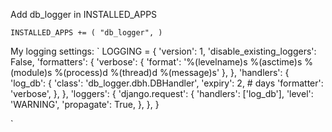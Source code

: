 Add db_logger in INSTALLED_APPS

`
 INSTALLED_APPS += (
    "db_logger",
 )
`

My logging settings:
`
LOGGING = {
    'version': 1,
    'disable_existing_loggers': False,
    'formatters': {
        'verbose': {
            'format': '%(levelname)s %(asctime)s %(module)s %(process)d %(thread)d %(message)s'
        },
    },
    'handlers': {
        'log_db': {
            'class': 'db_logger.dbh.DBHandler',
            'expiry': 2,  # days
            'formatter': 'verbose',
            },
    },
    'loggers': {
        'django.request': {
            'handlers': ['log_db'],
            'level': 'WARNING',
            'propagate': True,
        },
    },
}

`
